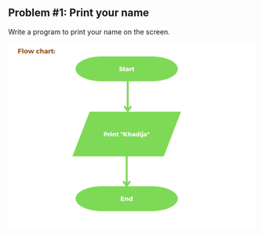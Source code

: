 ## Problem #1: Print your name

Write a program to print your name on the screen.

<img src = "p1-flow-chart.PNG" alt = "problem #1 flow chart">

